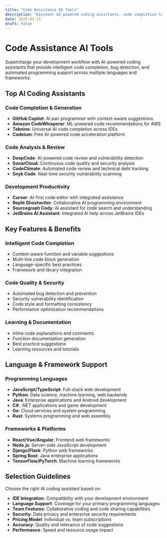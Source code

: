 ```yaml
---
title: "Code Assistance AI Tools"
description: "Discover AI-powered coding assistants, code completion tools, and development productivity platforms for programmers and software teams."
date: 2025-01-15  
draft: false
---
```


# Code Assistance AI Tools

Supercharge your development workflow with AI-powered coding assistants that provide intelligent code completion, bug detection, and automated programming support across multiple languages and frameworks.

## Top AI Coding Assistants

### Code Completion & Generation
- **GitHub Copilot**: AI pair programmer with context-aware suggestions
- **Amazon CodeWhisperer**: ML-powered code recommendations for AWS
- **Tabnine**: Universal AI code completion across IDEs
- **Codeium**: Free AI-powered code acceleration platform

### Code Analysis & Review
- **DeepCode**: AI-powered code review and vulnerability detection
- **SonarCloud**: Continuous code quality and security analysis
- **CodeClimate**: Automated code review and technical debt tracking
- **Snyk Code**: Real-time security vulnerability scanning

### Development Productivity
- **Cursor**: AI-first code editor with integrated assistance
- **Replit Ghostwriter**: Collaborative AI programming environment
- **Sourcegraph Cody**: AI assistant for code search and understanding
- **JetBrains AI Assistant**: Integrated AI help across JetBrains IDEs

## Key Features & Benefits

### Intelligent Code Completion
- Context-aware function and variable suggestions
- Multi-line code block generation
- Language-specific best practices
- Framework and library integration

### Code Quality & Security
- Automated bug detection and prevention
- Security vulnerability identification
- Code style and formatting consistency
- Performance optimization recommendations

### Learning & Documentation
- Inline code explanations and comments
- Function documentation generation
- Best practice suggestions
- Learning resources and tutorials

## Language & Framework Support

### Programming Languages
- **JavaScript/TypeScript**: Full-stack web development
- **Python**: Data science, machine learning, web backends
- **Java**: Enterprise applications and Android development
- **C#**: .NET applications and game development
- **Go**: Cloud services and system programming
- **Rust**: Systems programming and web assembly

### Frameworks & Platforms
- **React/Vue/Angular**: Frontend web frameworks
- **Node.js**: Server-side JavaScript development
- **Django/Flask**: Python web frameworks
- **Spring Boot**: Java enterprise applications
- **TensorFlow/PyTorch**: Machine learning frameworks

## Selection Guidelines

Choose the right AI coding assistant based on:

- **IDE Integration**: Compatibility with your development environment
- **Language Support**: Coverage for your primary programming languages
- **Team Features**: Collaborative coding and code sharing capabilities
- **Security**: Data privacy and enterprise security requirements
- **Pricing Model**: Individual vs. team subscriptions
- **Accuracy**: Quality and relevance of code suggestions
- **Performance**: Speed and resource usage impact